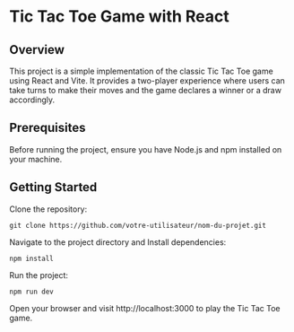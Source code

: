 # Tic Tac Toe Game with React
## Overview
This project is a simple implementation of the classic Tic Tac Toe game using React and Vite.
It provides a two-player experience where users can take turns to make their moves and the game 
declares a winner or a draw accordingly.

## Prerequisites
Before running the project, ensure you have Node.js and npm installed on your machine.

## Getting Started
Clone the repository:

`git clone https://github.com/votre-utilisateur/nom-du-projet.git`

Navigate to the project directory and Install dependencies:

`npm install`

Run the project:

`npm run dev`

Open your browser and visit http://localhost:3000 to play the Tic Tac Toe game.
